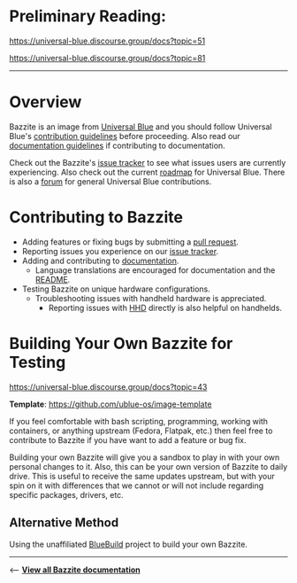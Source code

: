<!-- ANCHOR: METADATA -->
<!--{"url_discourse": "https://universal-blue.discourse.group/docs?topic=38", "fetched_at": "2024-09-03 16:43:18.600333+00:00"}-->
<!-- ANCHOR_END: METADATA -->



# **Preliminary Reading**:

https://universal-blue.discourse.group/docs?topic=51

https://universal-blue.discourse.group/docs?topic=81

<hr>

# Overview

Bazzite is an image from [Universal Blue](https://universal-blue.org/) and you should follow Universal Blue's [contribution guidelines](https://universal-blue.org/CONTRIBUTING) before proceeding.  Also read our [documentation guidelines](https://universal-blue.discourse.group/docs?topic=890) if contributing to documentation.

Check out the Bazzite's [issue tracker](https://github.com/ublue-os/bazzite/issues) to see what issues users are currently experiencing.  Also check out the current [roadmap](https://github.com/orgs/ublue-os/projects/1/views/1) for Universal Blue. There is also a [forum](https://universal-blue.discourse.group/c/contributing/7) for general Universal Blue contributions.

# Contributing to Bazzite
- Adding features or fixing bugs by submitting a [pull request](https://github.com/ublue-os/bazzite/pulls). 
- Reporting issues you experience on our [issue tracker](https://github.com/ublue-os/bazzite/issues).
- Adding and contributing to [documentation](https://docs.bazzite.gg).
  - Language translations are encouraged for documentation and the [README](https://github.com/ublue-os/bazzite/blob/main/README.md).
- Testing Bazzite on unique hardware configurations.
    - Troubleshooting issues with handheld hardware is appreciated.
      - Reporting issues with [HHD](https://github.com/hhd-dev/hhd) directly is also helpful on handhelds.

# Building Your Own Bazzite for Testing

https://universal-blue.discourse.group/docs?topic=43

**Template**:
https://github.com/ublue-os/image-template

If you feel comfortable with bash scripting, programming, working with containers, or anything upstream (Fedora, Flatpak, etc.) then feel free to contribute to Bazzite if you have want to add a feature or bug fix.  

Building your own Bazzite will give you a sandbox to play in with your own personal changes to it. Also, this can be your own version of Bazzite to daily drive.  This is useful to receive the same updates upstream, but with your spin on it with differences that we cannot or will not include regarding specific packages, drivers, etc.

## Alternative Method

Using the unaffiliated [BlueBuild](https://blue-build.org/learn/universal-blue/) project to build your own Bazzite.

<hr>

<-- [**View all Bazzite documentation**](../index.md)
